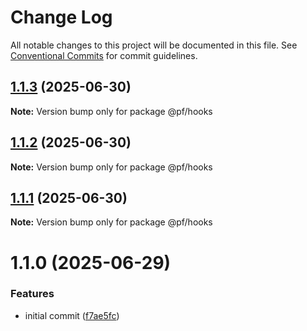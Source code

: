 # Change Log

All notable changes to this project will be documented in this file.
See [Conventional Commits](https://conventionalcommits.org) for commit guidelines.

## [1.1.3](https://github.com/RicardoPang/pf-ai-monorepo/compare/@pf/hooks@1.1.0...@pf/hooks@1.1.3) (2025-06-30)

**Note:** Version bump only for package @pf/hooks





## [1.1.2](https://github.com/RicardoPang/pf-ai-monorepo/compare/@pf/hooks@1.1.0...@pf/hooks@1.1.2) (2025-06-30)

**Note:** Version bump only for package @pf/hooks





## [1.1.1](https://github.com/RicardoPang/pf-ai-monorepo/compare/@pf/hooks@1.1.0...@pf/hooks@1.1.1) (2025-06-30)

**Note:** Version bump only for package @pf/hooks





# 1.1.0 (2025-06-29)

### Features

- initial commit ([f7ae5fc](https://github.com/RicardoPang/pf-ai-monorepo/commit/f7ae5fceb798194ccf81f7999d07f181004f0443))
